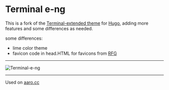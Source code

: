 # Terminal e-ng

This is a fork of the [Terminal-extended theme](https://github.com/Louisload/hugo-theme-terminal-extended) for [Hugo](https://gohugo.io/), adding more features and some differences as needed. 

some differences:
* lime color theme
* favicon code in head.HTML for favicons from [RFG](https://realfavicongenerator.net)

---

![Terminal-e-ng](https://i.vgy.me/0Ibhrp.jpg)

---

Used on [aaro.cc](https://aaro.cc)
